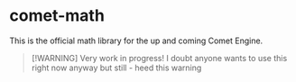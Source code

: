 # comet-math

This is the official math library for the up and coming Comet Engine.
> [!WARNING] Very work in progress!
> I doubt anyone wants to use this right now anyway but still - heed this warning
